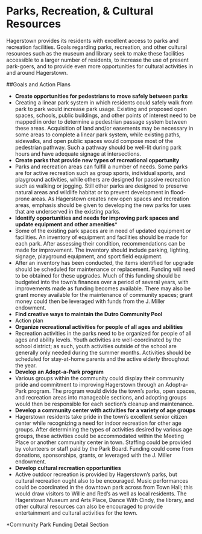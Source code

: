 # Parks, Recreation, & Cultural Resources

Hagerstown provides its residents with excellent access to parks and recreation facilities.  Goals regarding parks, recreation, and other cultural resources such as the museum and library seek to make these facilities accessible to a larger number of residents, to increase the use of present park-goers, and to provide even more opportunities for cultural activities in and around Hagerstown.

##Goals and Action Plans
-	**Create opportunities for pedestrians to move safely between parks**
  - Creating a linear park system in which residents could safely walk from park to park would increase park usage.  Existing and proposed open spaces, schools, public buildings, and other points of interest need to be mapped in order to determine a pedestrian passage system between these areas.  Acquisition of land and/or easements may be necessary in some areas to complete a linear park system, while existing paths, sidewalks, and open public spaces would compose most of the pedestrian pathway.  Such a pathway should be well-lit during park hours and have adequate signage at intersections.
-	**Create parks that provide new types of recreational opportunity**
  - Parks and recreation areas can fulfill a number of needs.  Some parks are for active recreation such as group sports, individual sports, and playground activities, while others are designed for passive recreation such as walking or jogging.  Still other parks are designed to preserve natural areas and wildlife habitat or to prevent development in flood-prone areas.  As Hagerstown creates new open spaces and recreation areas, emphasis should be given to developing the new parks for uses that are underserved in the existing parks.
-	**Identify opportunities and needs for improving park spaces and update equipment and other amenities***
  - Some of the existing park spaces are in need of updated equipment or facilities.  An inventory of equipment and facilities should be made for each park.  After assessing their condition, recommendations can be made for improvement.  The inventory should include parking, lighting, signage, playground equipment, and sport field equipment.
  - After an inventory has been conducted, the items identified for upgrade should be scheduled for maintenance or replacement.  Funding will need to be obtained for these upgrades.  Much of this funding should be budgeted into the town’s finances over a period of several years, with improvements made as funding becomes available.  There may also be grant money available for the maintenance of community spaces; grant money could then be leveraged with funds from the J. Miller endowment. 
-	**Find creative ways to maintain the Dutro Community Pool**
  - Action plan
-	**Organize recreational activities for people of all ages and abilities**
  - Recreation activities in the parks need to be organized for people of all ages and ability levels.  Youth activities are well-coordinated by the school district; as such, youth activities outside of the school are generally only needed during the summer months.  Activities should be scheduled for stay-at-home parents and the active elderly throughout the year.
-	**Develop an Adopt-a-Park program**
  - Various groups within the community could display their community pride and commitment to improving Hagerstown through an Adopt-a-Park program.  The program would divide the town’s parks, open spaces, and recreation areas into manageable sections, and adopting groups would then be responsible for each section’s cleanup and maintenance.
-	**Develop a community center with activities for a variety of age groups**
  - Hagerstown residents take pride in the town’s excellent senior citizen center while recognizing a need for indoor recreation for other age groups.  After determining the types of activities desired by various age groups, these activities could be accommodated within the Meeting Place or another community center in town.  Staffing could be provided by volunteers or staff paid by the Park Board.  Funding could come from donations, sponsorships, grants, or leveraged with the J. Miller endowment. 
-	**Develop cultural recreation opportunities**
  -	Active outdoor recreation is provided by Hagerstown’s parks, but cultural recreation ought also to be encouraged.  Music performances could be coordinated in the downtown park across from Town Hall; this would draw visitors to Willie and Red’s as well as local residents.  The Hagerstown Museum and Arts Place, Dance With Cindy, the library, and other cultural resources can also be encouraged to provide entertainment and cultural activities for the town.

*Community Park Funding Detail Section
